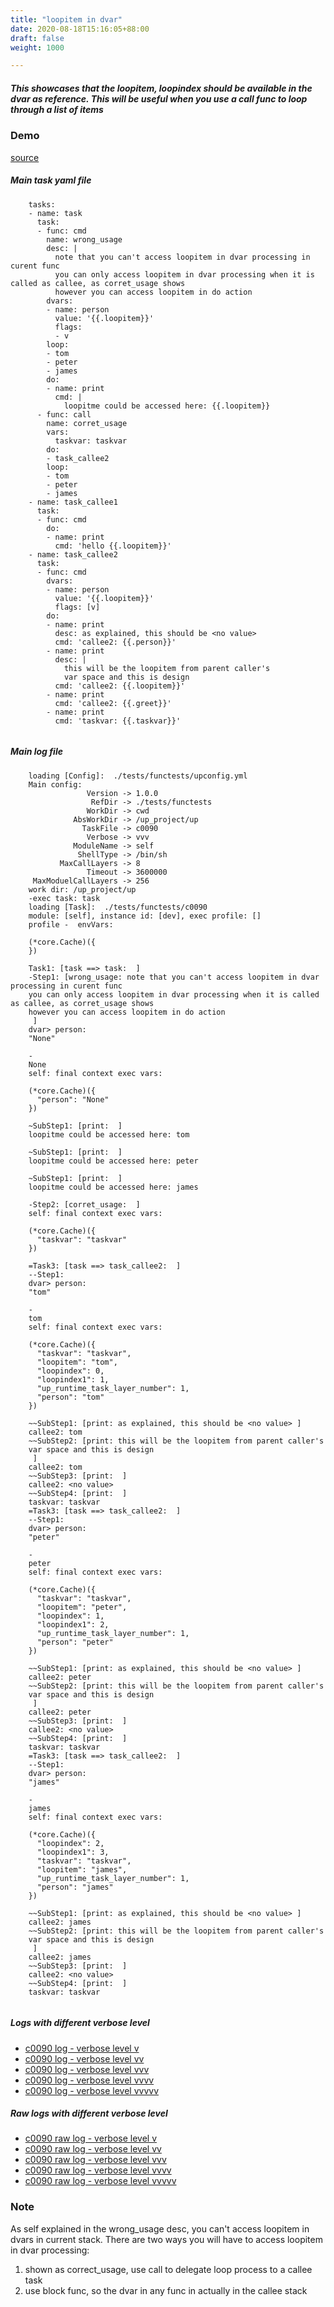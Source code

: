 ```yaml
---
title: "loopitem in dvar"
date: 2020-08-18T15:16:05+88:00
draft: false
weight: 1000

---
```


##### This showcases that the loopitem, loopindex should be available in the dvar as reference. This will be useful when you use a call func to loop through a list of items


### Demo








[source](https://github.com/upcmd/up/blob/master/tests/functests/c0090.yml)

##### Main task yaml file
```
    tasks:
    - name: task
      task:
      - func: cmd
        name: wrong_usage
        desc: |
          note that you can't access loopitem in dvar processing in curent func
          you can only access loopitem in dvar processing when it is called as callee, as corret_usage shows
          however you can access loopitem in do action
        dvars:
        - name: person
          value: '{{.loopitem}}'
          flags:
          - v
        loop:
        - tom
        - peter
        - james
        do:
        - name: print
          cmd: |
            loopitme could be accessed here: {{.loopitem}}
      - func: call
        name: corret_usage
        vars:
          taskvar: taskvar
        do:
        - task_callee2
        loop:
        - tom
        - peter
        - james
    - name: task_callee1
      task:
      - func: cmd
        do:
        - name: print
          cmd: 'hello {{.loopitem}}'
    - name: task_callee2
      task:
      - func: cmd
        dvars:
        - name: person
          value: '{{.loopitem}}'
          flags: [v]
        do:
        - name: print
          desc: as explained, this should be <no value>
          cmd: 'callee2: {{.person}}'
        - name: print
          desc: |
            this will be the loopitem from parent caller's
            var space and this is design
          cmd: 'callee2: {{.loopitem}}'
        - name: print
          cmd: 'callee2: {{.greet}}'
        - name: print
          cmd: 'taskvar: {{.taskvar}}'
    
```
##### Main log file
```
    loading [Config]:  ./tests/functests/upconfig.yml
    Main config:
                 Version -> 1.0.0
                  RefDir -> ./tests/functests
                 WorkDir -> cwd
              AbsWorkDir -> /up_project/up
                TaskFile -> c0090
                 Verbose -> vvv
              ModuleName -> self
               ShellType -> /bin/sh
           MaxCallLayers -> 8
                 Timeout -> 3600000
     MaxModuelCallLayers -> 256
    work dir: /up_project/up
    -exec task: task
    loading [Task]:  ./tests/functests/c0090
    module: [self], instance id: [dev], exec profile: []
    profile -  envVars:
    
    (*core.Cache)({
    })
    
    Task1: [task ==> task:  ]
    -Step1: [wrong_usage: note that you can't access loopitem in dvar processing in curent func
    you can only access loopitem in dvar processing when it is called as callee, as corret_usage shows
    however you can access loopitem in do action
     ]
    dvar> person:
    "None"
    
    -
    None
    self: final context exec vars:
    
    (*core.Cache)({
      "person": "None"
    })
    
    ~SubStep1: [print:  ]
    loopitme could be accessed here: tom
    
    ~SubStep1: [print:  ]
    loopitme could be accessed here: peter
    
    ~SubStep1: [print:  ]
    loopitme could be accessed here: james
    
    -Step2: [corret_usage:  ]
    self: final context exec vars:
    
    (*core.Cache)({
      "taskvar": "taskvar"
    })
    
    =Task3: [task ==> task_callee2:  ]
    --Step1:
    dvar> person:
    "tom"
    
    -
    tom
    self: final context exec vars:
    
    (*core.Cache)({
      "taskvar": "taskvar",
      "loopitem": "tom",
      "loopindex": 0,
      "loopindex1": 1,
      "up_runtime_task_layer_number": 1,
      "person": "tom"
    })
    
    ~~SubStep1: [print: as explained, this should be <no value> ]
    callee2: tom
    ~~SubStep2: [print: this will be the loopitem from parent caller's
    var space and this is design
     ]
    callee2: tom
    ~~SubStep3: [print:  ]
    callee2: <no value>
    ~~SubStep4: [print:  ]
    taskvar: taskvar
    =Task3: [task ==> task_callee2:  ]
    --Step1:
    dvar> person:
    "peter"
    
    -
    peter
    self: final context exec vars:
    
    (*core.Cache)({
      "taskvar": "taskvar",
      "loopitem": "peter",
      "loopindex": 1,
      "loopindex1": 2,
      "up_runtime_task_layer_number": 1,
      "person": "peter"
    })
    
    ~~SubStep1: [print: as explained, this should be <no value> ]
    callee2: peter
    ~~SubStep2: [print: this will be the loopitem from parent caller's
    var space and this is design
     ]
    callee2: peter
    ~~SubStep3: [print:  ]
    callee2: <no value>
    ~~SubStep4: [print:  ]
    taskvar: taskvar
    =Task3: [task ==> task_callee2:  ]
    --Step1:
    dvar> person:
    "james"
    
    -
    james
    self: final context exec vars:
    
    (*core.Cache)({
      "loopindex": 2,
      "loopindex1": 3,
      "taskvar": "taskvar",
      "loopitem": "james",
      "up_runtime_task_layer_number": 1,
      "person": "james"
    })
    
    ~~SubStep1: [print: as explained, this should be <no value> ]
    callee2: james
    ~~SubStep2: [print: this will be the loopitem from parent caller's
    var space and this is design
     ]
    callee2: james
    ~~SubStep3: [print:  ]
    callee2: <no value>
    ~~SubStep4: [print:  ]
    taskvar: taskvar
    
```


##### Logs with different verbose level
* [c0090 log - verbose level v](../../logs/c0090_v)
* [c0090 log - verbose level vv](../../logs/c0090_vv)
* [c0090 log - verbose level vvv](../../logs/c0090_vvvv)
* [c0090 log - verbose level vvvv](../../logs/c0090_vvvv)
* [c0090 log - verbose level vvvvv](../../logs/c0090_vvvvv)

##### Raw logs with different verbose level
* [c0090 raw log - verbose level v](../../reflogs/c0090_v.log)
* [c0090 raw log - verbose level vv](../../reflogs/c0090_vv.log)
* [c0090 raw log - verbose level vvv](../../reflogs/c0090_vvv.log)
* [c0090 raw log - verbose level vvvv](../../reflogs/c0090_vvvv.log)
* [c0090 raw log - verbose level vvvvv](../../reflogs/c0090_vvvvv.log)







### Note


As self explained in the wrong_usage desc, you can't access loopitem in dvars in current stack. There are two ways you will have to access loopitem in dvar processing:
1. shown as correct_usage, use call to delegate loop process to a callee task
2. use block func, so the dvar in any func in actually in the callee stack











